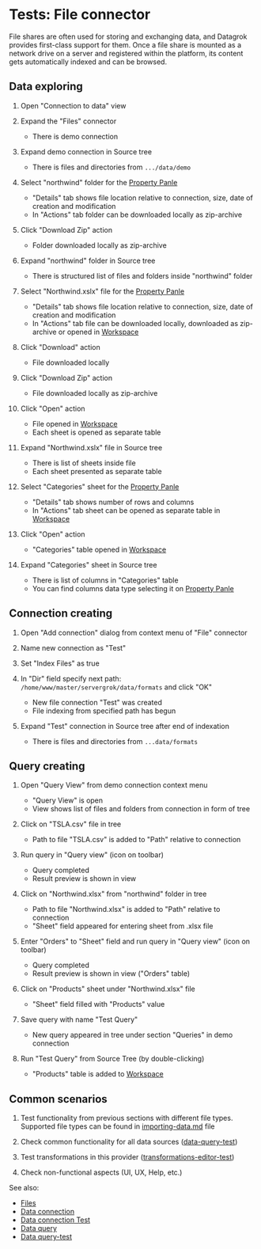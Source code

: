 <!-- TITLE: Tests: File connector -->
<!-- SUBTITLE: -->

# Tests: File connector

File shares are often used for storing and exchanging data, and Datagrok provides first-class support for them. Once a file share is mounted as a network drive on a server and registered within the platform, its content gets automatically indexed and can be browsed.

## Data exploring

1. Open "Connection to data" view

1. Expand the "Files" connector
   * There is demo connection
   
1. Expand demo connection in Source tree
   * There is files and directories from ```.../data/demo```

1. Select "northwind" folder for the [Property Panle](../overview/property-panel.md)
   * "Details" tab shows file location relative to connection, size, date of creation and modification
   * In "Actions" tab folder can be downloaded locally as zip-archive

1. Click "Download Zip" action
   * Folder downloaded locally as zip-archive

1. Expand "northwind" folder in Source tree
   * There is structured list of files and folders inside "northwind" folder

1. Select "Northwind.xslx" file for the [Property Panle](../overview/property-panel.md)
   * "Details" tab shows file location relative to connection, size, date of creation and modification
   * In "Actions" tab file can be downloaded locally, downloaded as zip-archive or opened in [Workspace](../overview/workspace.md)

1. Click "Download" action
   * File downloaded locally

1. Click "Download Zip" action
   * File downloaded locally as zip-archive
   
1. Click "Open" action
   * File opened in [Workspace](../overview/workspace.md)
   * Each sheet is opened as separate table
   
1. Expand "Northwind.xslx" file in Source tree
   * There is list of sheets inside file
   * Each sheet presented as separate table
   
1. Select "Categories" sheet for the [Property Panle](../overview/property-panel.md)
   * "Details" tab shows number of rows and columns
   * In "Actions" tab sheet can be opened as separate table in [Workspace](../overview/workspace.md) 

1. Click "Open" action
   * "Categories" table opened in [Workspace](../overview/workspace.md)
   
1. Expand "Categories" sheet in Source tree
   * There is list of columns in "Categories" table
   * You can find columns data type selecting it on [Property Panle](../overview/property-panel.md)
   
## Connection creating

1. Open "Add connection" dialog from context menu of "File" connector

1. Name new connection as "Test"

1. Set "Index Files" as true

1. In "Dir" field specify next path: ```/home/www/master/servergrok/data/formats``` and click "OK"
   * New file connection "Test" was created
   * File indexing from specified path has begun
   
1. Expand "Test" connection in Source tree after end of indexation
   * There is files and directories from ```...data/formats```
   
## Query creating

1. Open "Query View" from demo connection context menu
   * "Query View" is open
   * View shows list of files and folders from connection in form of tree
   
1. Click on "TSLA.csv" file in tree
   * Path to file "TSLA.csv" is added to "Path" relative to connection
   
1. Run query in "Query view" (icon on toolbar)
   * Query completed   
   * Result preview is shown in view
   
1. Click on "Northwind.xlsx" from "northwind" folder in tree
   * Path to file "Northwind.xlsx" is added to "Path" relative to connection  
   * "Sheet" field appeared for entering sheet from .xlsx file
   
1. Enter "Orders" to "Sheet" field and run query in "Query view" (icon on toolbar)
   * Query completed   
   * Result preview is shown in view ("Orders" table)
  
1. Click on "Products" sheet under "Northwind.xlsx" file
   * "Sheet" field filled with "Products" value
   
1. Save query with name "Test Query" 
   * New query appeared in tree under section "Queries" in demo connection
  
1. Run "Test Query" from Source Tree (by double-clicking)
   * "Products" table is added to [Workspace](../overview/workspace.md)

## Common scenarios

1. Test functionality from previous sections with different file types. Supported file types can be found in [importing-data.md](../access/importing-data.md) file

1. Check common functionality for all data sources ([data-query-test](../entities/data-query-test.md))

1. Test transformations in this provider ([transformations-editor-test](../tests/transformation-editor-test.md))

1. Check non-functional aspects (UI, UX, Help, etc.)

See also:
 * [Files](../entities/connect/files.md)  
 * [Data connection](../entities/data-connection.md)
 * [Data connection Test](../entities/data-connection-test.md)
 * [Data query](../entities/data-query.md)
 * [Data query-test](../entities/data-query-test.md)
